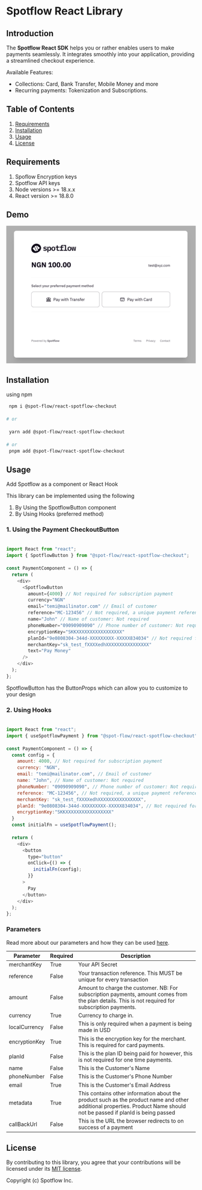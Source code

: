 # Spotflow React Library

## Introduction

The **Spotflow React SDK** helps you or rather enables users to make payments seamlessly. It integrates smoothly into your application, providing a streamlined checkout experience.

Available Features:

- Collections: Card, Bank Transfer, Mobile Money and more
- Recurring payments: Tokenization and Subscriptions.

## Table of Contents

1. [Requirements](#requirements)
2. [Installation](#installation)
3. [Usage](#usage)
4. [License](#license)

## Requirements

1. Spoflow Encryption keys
2. Spotflow API keys
3. Node versions >= 18.x.x 
4. React version >= 18.8.0

## Demo

![Alt text](https://raw.githubusercontent.com/Spotflow-One/spotflow-react-v2-checkout/refs/heads/main/src/assets/react-demo.png "a title")

## Installation

using npm

 ```bash
  npm i @spot-flow/react-spotflow-checkout

# or

  yarn add @spot-flow/react-spotflow-checkout

# or
  pnpm add @spot-flow/react-spotflow-checkout
   ```

## Usage

Add Spotflow as a component or React Hook

This library can be implemented using the following

1. By Using the SpotflowButton component
2. By Using Hooks (preferred method)

### 1. Using the Payment CheckoutButton

```javascript

import React from "react";
import { SpotflowButton } from "@spot-flow/react-spotflow-checkout";

const PaymentComponent = () => {
  return (
    <div>
      <SpotflowButton
        amount={4000} // Not required for subscription payment
        currency="NGN"
        email="temi@mailinator.com" // Email of customer
        reference="MC-123456" // Not required, a unique payment reference will be generated if not provided
        name="John" // Name of customer: Not required
        phoneNumber="09090909090" // Phone number of customer: Not required
        encryptionKey="SKKXXXXXXXXXXXXXXXXX"
        planId="9e0808304-344d-XXXXXXXXX-XXXXX834034" // Not required for a one time payment
        merchantKey="sk_test_fXXXXedhXXXXXXXXXXXXXXXX"
        text="Pay Money"
      />
    </div>
  );
};

```

SpotflowButton has the ButtonProps which can allow you to customize to your design



### 2. Using Hooks

```javascript

import React from "react";
import { useSpotflowPayment } from "@spot-flow/react-spotflow-checkout";

const PaymentComponent = () => {
  const config = {
    amount: 4000, // Not required for subscription payment
    currency: "NGN",
    email: "temi@mailinator.com", // Email of customer
    name: "John", // Name of customer: Not required
    phoneNumber: "09090909090", // Phone number of customer: Not required
    reference: "MC-123456", // Not required, a unique payment reference will be generated if not provided
    merchantKey: "sk_test_fXXXXedhXXXXXXXXXXXXXXXX",
    planId: "9e0808304-344d-XXXXXXXXX-XXXXX834034", // Not required for a one time payment
    encryptionKey:"SKKXXXXXXXXXXXXXXXXX"
  }
  const initialFn = useSpotflowPayment();

  return (
    <div>
      <button
        type="button"
        onClick={() => {
          initialFn(config);
        }}
      >
        Pay
      </button>
    </div>
  );
};


```

### Parameters

Read more about our parameters and how they can be used [here](https://docs.spotflow.one/Developer%20Tools/inline-js).

| Parameter           | Required |Description     |
| ------------------- | ----------------- | ---------------------------------------------------------------------------------------------------------------------------------------------------------------------------------------------------------------------------------------------- |
| merchantKey         | True              | Your API Secret |
| reference           | False             | Your transaction reference. This MUST be unique for every transaction  |
| amount              | False              | Amount to charge the customer. NB: For subscription payments, amount comes from the plan details. This is not required for subscription payments.   |
| currency            | True             | Currency to charge in.           |
| localCurrency       | False            | This is only required when a payment is being made in USD  |
| encryptionKey       | True               | This is the encryption key for the merchant. This is required for card payments. |
| planId   | False | This is the plan ID being paid for however, this is not required for one time payments.   |
| name | False | This is the Customer's Name |
| phoneNumber | False | This is the Customer's Phone Number |
| email | True | This is the Customer's Email Address |
| metadata | True | This contains other information about the product such as the product name and other additional properties. Product Name should not be passed if planId is being passed |
| callBackUrl | False | This is the URL the browser redirects to on success of a payment |


## License

By contributing to this library, you agree that your contributions will be licensed under its [MIT license](/LICENSE).

Copyright (c) Spotflow Inc.